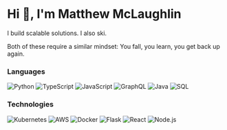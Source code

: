 # Hi :wave:, I'm Matthew McLaughlin

I build scalable solutions.  I also ski.

Both of these require a similar mindset:
You fall, you learn, you get back up again.

### Languages

![Python](https://img.shields.io/badge/-Python-000?&logo=Python)
![TypeScript](https://img.shields.io/badge/-TypeScript-000?&logo=TypeScript)
![JavaScript](https://img.shields.io/badge/-JavaScript-000?&logo=JavaScript)
![GraphQL](https://img.shields.io/badge/GraphQl-000?logo=graphql)
![Java](https://img.shields.io/badge/Java-000?logo=openjdk)
![SQL](https://img.shields.io/badge/-SQL-000?&logo=postgresql)


### Technologies

![Kubernetes](https://img.shields.io/badge/-Kubernetes-000?&logo=Kubernetes)
![AWS](https://img.shields.io/badge/AWS-000?logo=amazonwebservices)
![Docker](https://img.shields.io/badge/-Docker-000?&logo=Docker)
![Flask](https://img.shields.io/badge/-Flask-000?&logo=Flask)
![React](https://img.shields.io/badge/-React-000?&logo=React)
![Node.js](https://img.shields.io/badge/-Node.js-000?&logo=node.js)

<!--
**matt-m-mclaughlin/matt-m-mclaughlin** is a ✨ _special_ ✨ repository because its `README.md` (this file) appears on your GitHub profile.

Here are some ideas to get you started:

- 🔭 I’m currently working on ...
- 🌱 I’m currently learning ...
- 👯 I’m looking to collaborate on ...
- 🤔 I’m looking for help with ...
- 💬 Ask me about ...
- 📫 How to reach me: ...
- 😄 Pronouns: ...
- ⚡ Fun fact: ...
-->
